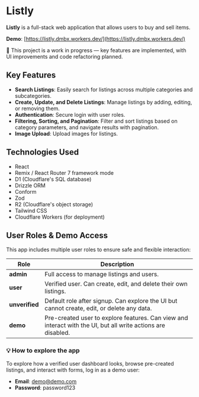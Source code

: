 # Listly

**Listly** is a full-stack web application that allows users to buy and sell items.

**Demo**: [https://listly.dmbx.workers.dev/](https://listly.dmbx.workers.dev/)

🚧 This project is a work in progress — key features are implemented, with UI improvements and code refactoring planned.

## Key Features
- **Search Listings**: Easily search for listings across multiple categories and subcategories.
- **Create, Update, and Delete Listings**: Manage listings by adding, editing, or removing them.
- **Authentication**: Secure login with user roles.
- **Filtering, Sorting, and Pagination**: Filter and sort listings based on category parameters, and navigate results with pagination.
- **Image Upload**: Upload images for listings.

## Technologies Used
- React
- Remix / React Router 7 framework mode
- D1 (Cloudflare's SQL database)
- Drizzle ORM
- Conform
- Zod
- R2 (Cloudflare's object storage)
- Tailwind CSS
- Cloudflare Workers (for deployment)

## User Roles & Demo Access
This app includes multiple user roles to ensure safe and flexible interaction:

| Role        | Description                                                                 |
|-------------|-----------------------------------------------------------------------------|
| **admin**   | Full access to manage listings and users.                                  |
| **user**    | Verified user. Can create, edit, and delete their own listings.            |
| **unverified** | Default role after signup. Can explore the UI but cannot create, edit, or delete any data. |
| **demo**    | Pre-created user to explore features. Can view and interact with the UI, but all write actions are disabled. |

### 💡 How to explore the app
To explore how a verified user dashboard looks, browse pre-created listings, and interact with forms, log in as a demo user:
- **Email**: demo@demo.com
- **Password**: password123
